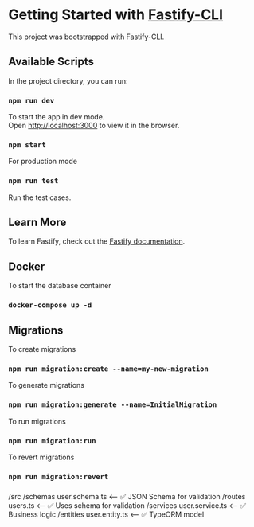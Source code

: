 # Getting Started with [Fastify-CLI](https://www.npmjs.com/package/fastify-cli)

This project was bootstrapped with Fastify-CLI.

## Available Scripts

In the project directory, you can run:

### `npm run dev`

To start the app in dev mode.\
Open [http://localhost:3000](http://localhost:3000) to view it in the browser.

### `npm start`

For production mode

### `npm run test`

Run the test cases.

## Learn More

To learn Fastify, check out the [Fastify documentation](https://fastify.dev/docs/latest/).

## Docker

To start the database container

### `docker-compose up -d`

## Migrations

To create migrations

### `npm run migration:create --name=my-new-migration`

To generate migrations

### `npm run migration:generate --name=InitialMigration`

To run migrations

### `npm run migration:run`

To revert migrations

### `npm run migration:revert`

###

/src
/schemas
user.schema.ts <-- ✅ JSON Schema for validation
/routes
users.ts <-- ✅ Uses schema for validation
/services
user.service.ts <-- ✅ Business logic
/entities
user.entity.ts <-- ✅ TypeORM model
